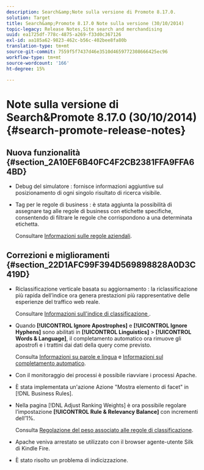 ```yaml
---
description: Search&amp;Note sulla versione di Promote 8.17.0.
solution: Target
title: Search&amp;Promote 8.17.0 Note sulla versione (30/10/2014)
topic-legacy: Release Notes,Site search and merchandising
uuid: ea1725df-778c-4875-a269-f33d0c367126
exl-id: aa185a62-9823-462c-b56c-402bee8fa80b
translation-type: tm+mt
source-git-commit: 7559f5f7437d46e3510d4659772308666425ec96
workflow-type: tm+mt
source-wordcount: '166'
ht-degree: 15%

---
```


# Note sulla versione di Search&amp;Promote 8.17.0 (30/10/2014){#search-promote-release-notes}

## Nuova funzionalità {#section_2A10EF6B40FC4F2CB2381FFA9FFA64BD}

* Debug del simulatore : fornisce informazioni aggiuntive sul posizionamento di ogni singolo risultato di ricerca visibile.
* Tag per le regole di business : è stata aggiunta la possibilità di assegnare tag alle regole di business con etichette specifiche, consentendo di filtrare le regole che corrispondono a una determinata etichetta.

   Consultare [Informazioni sulle regole aziendali](../c-about-rules-menu/c-about-business-rules.md#concept_2A93D76216754D3D8412CDEA00BD26BD).

## Correzioni e miglioramenti {#section_22D1AFC99F394D569898828A0D3C419D}

* Riclassificazione verticale basata su aggiornamento : la riclassificazione più rapida dell’indice ora genera prestazioni più rappresentative delle esperienze del traffico web reale.

   Consultare [Informazioni sull&#39;indice di classificazione ](../c-about-index-menu/c-about-re-rank-index.md#concept_147B0A9FCD51451787DA898E06F7C692).

* Quando **[!UICONTROL Ignore Apostrophes]** e **[!UICONTROL Ignore Hyphens]** sono abilitati in **[!UICONTROL Linguistics]** > **[!UICONTROL Words & Language]**, il completamento automatico ora rimuove gli apostrofi e i trattini dai dati della query come previsto.

   Consulta [Informazioni su parole e lingua](../c-about-linguistics-menu/c-about-words-and-language.md#concept_CEB4B9576F3C4E2EB87B352EEC738D79) e [Informazioni sul completamento automatico](../c-about-auto-complete.md#concept_093A9CD754864BA79B456FE4BEB64578).

* Con il monitoraggio dei processi è possibile riavviare i processi Apache.
* È stata implementata un&#39;azione  Azione &quot;Mostra elemento di facet&quot; in [!DNL Business Rules].
* Nella pagina [!DNL Adjust Ranking Weights] è ora possibile regolare l’impostazione **[!UICONTROL Rule & Relevancy Balance]** con incrementi dell’1%.

   Consulta [Regolazione del peso associato alle regole di classificazione](../c-about-rules-menu/c-about-ranking-rules.md#task_3CB6FC92A66F4D99874A42D55825DB64).

* Apache veniva arrestato se utilizzato con il browser agente-utente Silk di Kindle Fire.
* È stato risolto un problema di indicizzazione.
